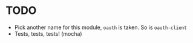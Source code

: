 # TODO

- Pick another name for this module, `oauth` is taken. So is `oauth-client`
- Tests, tests, tests! (mocha)
